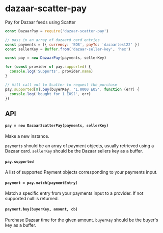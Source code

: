# dazaar-scatter-pay

Pay for Dazaar feeds using Scatter

```js
const DazaarPay = require('dazaar-scatter-pay')

// pass in an array of dazaard card entries
const payments = [{ currency: 'EOS', payTo: 'dazaartest22' }]
const sellerKey = Buffer.from('dazaar-seller-key', 'hex')

const pay = new DazaarPay(payments, sellerKey)

for (const provider of pay.supported) {
  console.log('Supports', provider.name)
}

// Will call out to Scatter to request the purchase
pay.supported[0].buy(buyerKey, '1.0000 EOS', function (err) {
  console.log('bought for 1 EOS?', err)
})
```

## API

#### `pay = new DazaarScatterPay(payments, sellerKey)`

Make a new instance.

`payments` should be an array of payment objects, usually retrieved using a Dazaar card.
`sellerKey` should be the Dazaar sellers key as a buffer.

#### `pay.supported`

A list of supported Payment objects corresponding to your payments input.

#### `payment = pay.match(paymentEntry)`

Match a specific entry from your payments input to a provider. If not supported null is returned.

#### `payment.buy(buyerKey, amount, cb)`

Purchase Dazaar time for the given amount. `buyerKey` should be the buyer's key as a buffer.
